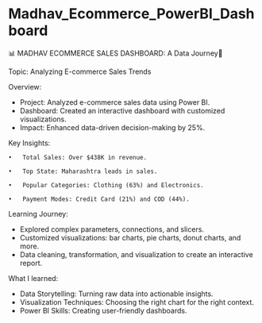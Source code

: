 # Madhav_Ecommerce_PowerBI_Dashboard

📊 MADHAV ECOMMERCE SALES DASHBOARD: A Data Journey🚀


Topic: Analyzing E-commerce Sales Trends

Overview:
- Project: Analyzed e-commerce sales data using Power BI.
- Dashboard: Created an interactive dashboard with customized visualizations.
- Impact: Enhanced data-driven decision-making by 25%.

Key Insights:

    •	Total Sales: Over $438K in revenue.

    •	Top State: Maharashtra leads in sales.

    •	Popular Categories: Clothing (63%) and Electronics.

    •	Payment Modes: Credit Card (21%) and COD (44%).

Learning Journey:
- Explored complex parameters, connections, and slicers.
- Customized visualizations: bar charts, pie charts, donut charts, and more.
- Data cleaning, transformation, and visualization to create an interactive report.

What I learned:
- Data Storytelling: Turning raw data into actionable insights.
- Visualization Techniques: Choosing the right chart for the right context.
- Power BI Skills: Creating user-friendly dashboards.
